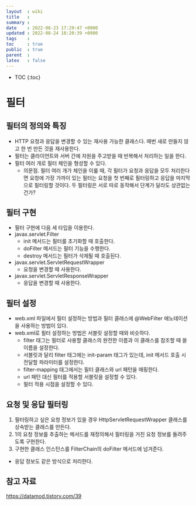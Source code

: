 ```yaml
---
layout  : wiki
title   : 
summary : 
date    : 2022-08-23 17:29:47 +0900
updated : 2022-08-24 18:20:39 +0900
tags    : 
toc     : true
public  : true
parent  : 
latex   : false
---
```

* TOC
{:toc}

# 필터

## 필터의 정의와 특징
- HTTP 요청과 응답을 변경할 수 있는 재사용 가능한 클래스다. 매번 새로 만들지 않고 한 번 만든 것을 재사용한다.
- 필터는 클라이언트와 서버 간에 자원을 주고받을 때 반복해서 처리하는 일을 한다.
- 필터 여러 개로 필터 체인을 형성할 수 있다.
  + 의문점. 필터 여러 개가 체인을 이룰 때, 각 필터가 요청과 응답을 모두 처리한다면 요청에 가장 가까이 있는 필터는 요청을 첫 번째로 필터링하고 응답을 마지막으로 필터링할 것이다. 두 필터링은 서로 따로 동작해서 단계가 달라도 상관없는 건가?

## 필터 구현
- 필터 구현에 다음 세 타입을 이용한다.
- javax.servlet.Filter
  + init 메서드는 필터를 초기화할 때 호출한다.
  + doFilter 메서드는 필터 기능을 수행한다.
  + destroy 메서드는 필터가 삭제될 때 호출된다.
- javax.servlet.ServletRequestWrapper
  + 요청을 변경할 때 사용한다.
- javax.servlet.ServletResponseWrapper
  + 응답을 변경할 때 사용한다.

## 필터 설정
- web.xml 파일에서 필터 설정하는 방법과 필터 클래스에 @WebFilter 애노테이션을 사용하는 방법이 있다.
- web.xml로 필터 설정하는 방법은 서블릿 설정할 때와 비슷하다.
  + filter 태그는 필터로 사용할 클래스의 완전한 이름과 이 클래스를 참조할 때 쓸 이름을 설정한다.
  + 서블릿과 달리 filter 태그에는 init-param 태그가 있는데, init 메서드 호출 시 전달할 파라미터를 설정한다.
  + filter-mapping 태그에서는 필터 클래스와 url 패턴을 매핑한다.
  + url 패턴 대신 필터를 적용할 서블릿을 설정할 수 있다.
  + 필터 적용 시점을 설정할 수 있다.

## 요청 및 응답 필터링
1. 필터링하고 싶은 요청 정보가 있을 경우 HttpServletRequestWrapper 클래스를 상속받는 클래스를 만든다.
2. 1의 요청 정보를 추출하는 메서드를 재정의해서 필터링을 거친 요청 정보를 돌려주도록 구현한다.
3. 구현한 클래스 인스턴스를 FilterChain의 doFilter 메서드에 넘겨준다.
- 응답 정보도 같은 방식으로 처리한다.

## 참고 자료
https://datamod.tistory.com/39
